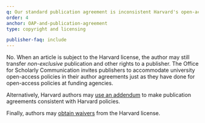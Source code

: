 ```yaml
---
q: Our standard publication agreement is inconsistent Harvard's open-access license. Does this mean we can no longer publish papers by Harvard authors?
order: 4
anchor: OAP-and-publication-agreement
type: copyright and licensing

publisher-faq: include
---
```

No. When an article is subject to the Harvard license, the author may still transfer _non-exclusive_ publication and other rights to a publisher. The Office for Scholarly Communication invites publishers to accommodate university open-access policies in their author agreements just as they have done for open-access policies at funding agencies. 

Alternatively, Harvard authors may [use an addendum](https://osc.hul.harvard.edu/dash/addendum/) to make publication agreements consistent with Harvard policies.    

Finally, authors may [obtain waivers](https://osc.hul.harvard.edu/authors/faq/#how-to-waive) from the Harvard license.
